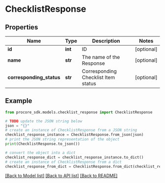 # ChecklistResponse


## Properties

Name | Type | Description | Notes
------------ | ------------- | ------------- | -------------
**id** | **int** | ID | [optional] 
**name** | **str** | The name of the Response | [optional] 
**corresponding_status** | **str** | Corresponding Checklist Item status | [optional] 

## Example

```python
from procore_sdk.models.checklist_response import ChecklistResponse

# TODO update the JSON string below
json = "{}"
# create an instance of ChecklistResponse from a JSON string
checklist_response_instance = ChecklistResponse.from_json(json)
# print the JSON string representation of the object
print(ChecklistResponse.to_json())

# convert the object into a dict
checklist_response_dict = checklist_response_instance.to_dict()
# create an instance of ChecklistResponse from a dict
checklist_response_from_dict = ChecklistResponse.from_dict(checklist_response_dict)
```
[[Back to Model list]](../README.md#documentation-for-models) [[Back to API list]](../README.md#documentation-for-api-endpoints) [[Back to README]](../README.md)


